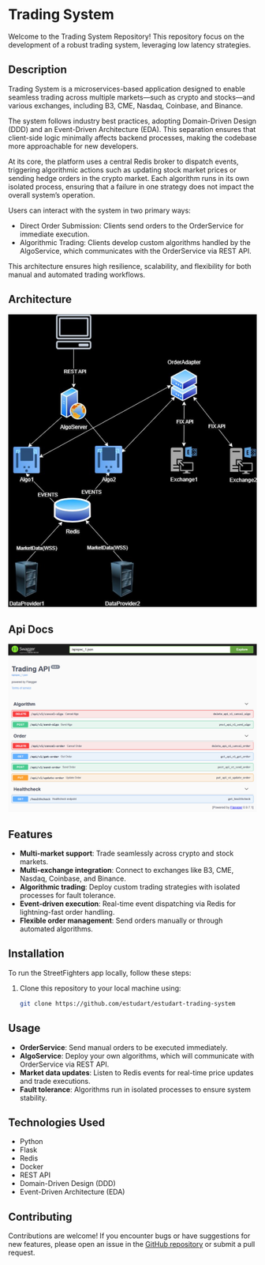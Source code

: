 # Trading System

Welcome to the Trading System Repository! This repository focus on the development of a robust trading system, leveraging low latency strategies.

## Description

Trading System is a microservices-based application designed to enable seamless trading across multiple markets—such as crypto and stocks—and various exchanges, including B3, CME, Nasdaq, Coinbase, and Binance.

The system follows industry best practices, adopting Domain-Driven Design (DDD) and an Event-Driven Architecture (EDA). This separation ensures that client-side logic minimally affects backend processes, making the codebase more approachable for new developers.

At its core, the platform uses a central Redis broker to dispatch events, triggering algorithmic actions such as updating stock market prices or sending hedge orders in the crypto market. Each algorithm runs in its own isolated process, ensuring that a failure in one strategy does not impact the overall system’s operation.

Users can interact with the system in two primary ways:

- Direct Order Submission: Clients send orders to the OrderService for immediate execution.
- Algorithmic Trading: Clients develop custom algorithms handled by the AlgoService, which communicates with the OrderService via REST API.

This architecture ensures high resilience, scalability, and flexibility for both manual and automated trading workflows.

## Architecture

![Service's Architecture](https://github.com/estudart/estudart-trading-system/blob/main/docs/trading-diagram.jpeg)

## Api Docs

![Service's Architecture](https://github.com/estudart/estudart-trading-system/blob/main/docs/rest-api.png)

## Features

- **Multi-market support**: Trade seamlessly across crypto and stock markets.
- **Multi-exchange integration**: Connect to exchanges like B3, CME, Nasdaq, Coinbase, and Binance.
- **Algorithmic trading**: Deploy custom trading strategies with isolated processes for fault tolerance.
- **Event-driven execution**: Real-time event dispatching via Redis for lightning-fast order handling.
- **Flexible order management**: Send orders manually or through automated algorithms.

## Installation

To run the StreetFighters app locally, follow these steps:

1. Clone this repository to your local machine using:
    ```bash
    git clone https://github.com/estudart/estudart-trading-system

## Usage

- **OrderService**: Send manual orders to be executed immediately.
- **AlgoService**: Deploy your own algorithms, which will communicate with OrderService via REST API.
- **Market data updates**: Listen to Redis events for real-time price updates and trade executions.
- **Fault tolerance**: Algorithms run in isolated processes to ensure system stability.

## Technologies Used

- Python
- Flask
- Redis
- Docker
- REST API
- Domain-Driven Design (DDD)
- Event-Driven Architecture (EDA)

## Contributing

Contributions are welcome!
If you encounter bugs or have suggestions for new features, please open an issue in the [GitHub repository](https://github.com/estudart/StreetFighters) or submit a pull request.